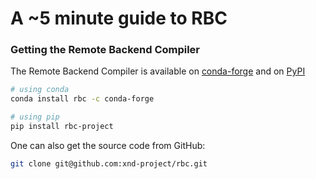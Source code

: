 # A ~5 minute guide to RBC

### Getting the Remote Backend Compiler

The Remote Backend Compiler is available on [conda-forge](https://github.com/conda-forge/rbc-feedstock) and on [PyPI](https://pypi.org/project/rbc-project/)

```bash
# using conda
conda install rbc -c conda-forge
```

```bash
# using pip
pip install rbc-project
```

One can also get the source code from GitHub:

```bash
git clone git@github.com:xnd-project/rbc.git
```



